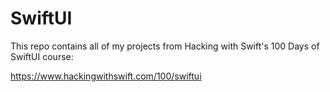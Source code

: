 # SwiftUI
This repo contains all of my projects from Hacking with Swift's 100 Days of SwiftUI course:

https://www.hackingwithswift.com/100/swiftui
